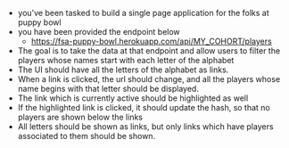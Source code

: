 - you've been tasked to build a single page application for the folks at puppy bowl
- you have been provided the endpoint below
  - https://fsa-puppy-bowl.herokuapp.com/api/MY_COHORT/players
- The goal is to take the data at that endpoint and allow users to filter the players whose names start with each letter of the alphabet
- The UI should have all the letters of the alphabet as links.
- When a link is clicked, the url should change, and all the players whose name begins with that letter should be displayed.
- The link which is currently active should be highlighted as well
- If the highlighted link is clicked, it should update the hash, so that no players are shown below the links
- All letters should be shown as links, but only links which have players associated to them should be shown.
